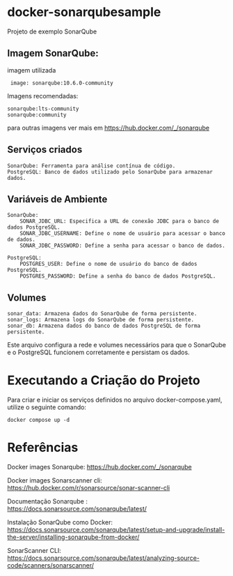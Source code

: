 # docker-sonarqubesample
Projeto de exemplo SonarQube 
## Imagem SonarQube:
imagem utilizada
 ```
  image: sonarqube:10.6.0-community
 ```
Imagens recomendadas:
```
sonarqube:lts-community
sonarqube:community
```
para outras imagens ver mais em https://hub.docker.com/_/sonarqube

## Serviços criados

    SonarQube: Ferramenta para análise contínua de código.
    PostgreSQL: Banco de dados utilizado pelo SonarQube para armazenar dados.

## Variáveis de Ambiente

    SonarQube:
        SONAR_JDBC_URL: Especifica a URL de conexão JDBC para o banco de dados PostgreSQL.
        SONAR_JDBC_USERNAME: Define o nome de usuário para acessar o banco de dados.
        SONAR_JDBC_PASSWORD: Define a senha para acessar o banco de dados.

    PostgreSQL:
        POSTGRES_USER: Define o nome de usuário do banco de dados PostgreSQL.
        POSTGRES_PASSWORD: Define a senha do banco de dados PostgreSQL.

## Volumes

    sonar_data: Armazena dados do SonarQube de forma persistente.
    sonar_logs: Armazena logs do SonarQube de forma persistente.
    sonar_db: Armazena dados do banco de dados PostgreSQL de forma persistente.

Este arquivo configura a rede e volumes necessários para que o SonarQube e o PostgreSQL funcionem corretamente e persistam os dados.

# Executando a Criação do Projeto

Para criar e iniciar os serviços definidos no arquivo docker-compose.yaml, utilize o seguinte comando:
```
docker compose up -d
```

# Referências
Docker images Sonarqube: https://hub.docker.com/_/sonarqube

Docker images Sonarscanner cli: https://hub.docker.com/r/sonarsource/sonar-scanner-cli

Documentação Sonarqube : https://docs.sonarsource.com/sonarqube/latest/

Instalação SonarQube como Docker: https://docs.sonarsource.com/sonarqube/latest/setup-and-upgrade/install-the-server/installing-sonarqube-from-docker/

SonarScanner CLI: https://docs.sonarsource.com/sonarqube/latest/analyzing-source-code/scanners/sonarscanner/

